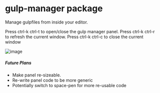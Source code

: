 # gulp-manager package

Manage gulpfiles from inside your editor.

Press ctrl-k ctrl-t to open/close the gulp manager panel.
Press ctrl-k ctrl-r to refresh the current window.
Press ctrl-k ctrl-c to close the current window

![image](https://cloud.githubusercontent.com/assets/9221137/8742109/9e089518-2c16-11e5-81dd-8fa402cf8f8c.png)

##### Future Plans

* Make panel re-sizeable.
* Re-write panel code to be more generic
* Potentially switch to space-pen for more re-usable code
